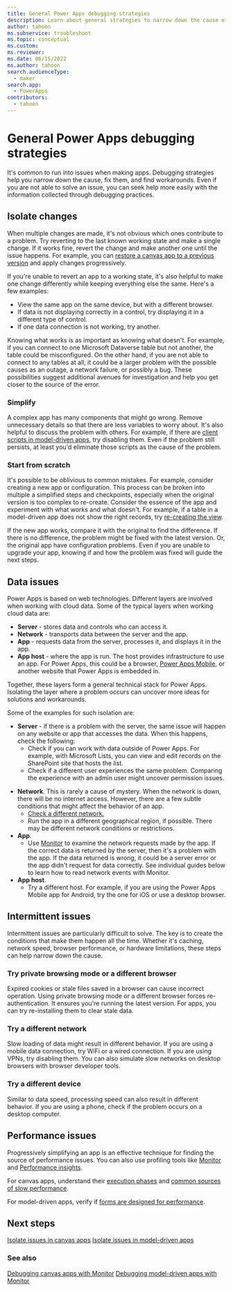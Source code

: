 ```yaml
---
title: General Power Apps debugging strategies
description: Learn about general strategies to narrow down the cause of app errors.
author: tahoon
ms.subservice: troubleshoot
ms.topic: conceptual
ms.custom:
ms.reviewer:
ms.date: 06/15/2022
ms.author: tahoon
search.audienceType: 
  - maker
search.app: 
  - PowerApps
contributors:
  - tahoon
---
```


# General Power Apps debugging strategies

It's common to run into issues when making apps. Debugging strategies help you narrow down the cause, fix them, and find workarounds. Even if you are not able to solve an issue, you can seek help more easily with the information collected through debugging practices.

## Isolate changes

When multiple changes are made, it's not obvious which ones contribute to a problem. Try reverting to the last known working state and make a single change. If it works fine, revert the change and make another one until the issue happens. For example, you can [restore a canvas app to a previous version](/power-apps/maker/canvas-apps/restore-an-app) and apply changes progressively.

If you're unable to revert an app to a working state, it's also helpful to make one change differently while keeping everything else the same.
Here's a few examples:

- View the same app on the same device, but with a different browser.
- If data is not displaying correctly in a control, try displaying it in a different type of control.
- If one data connection is not working, try another.

Knowing what works is as important as knowing what doesn't. For example, if you can connect to one Microsoft Dataverse table but not another, the table could be misconfigured. On the other hand, if you are not able to connect to any tables at all, it could be a larger problem with the possible causes as an outage, a network failure, or possibly a bug. These possibilities suggest additional avenues for investigation and help you get closer to the source of the error.

### Simplify

A complex app has many components that might go wrong. Remove unnecessary details so that there are less variables to worry about. It's also helpful to discuss the problem with others. For example, if there are [client scripts in model-driven apps](/power-apps/developer/model-driven-apps/client-scripting), try disabling them. Even if the problem still persists, at least you'd eliminate those scripts as the cause of the problem.

### Start from scratch

It's possible to be oblivious to common mistakes. For example, consider creating a new app or configuration. This process can be broken into multiple a simplified steps and checkpoints, especially when the original version is too complex to re-create. Consider the essence of the app and experiment with what works and what doesn't. For example, if a table in a model-driven app does not show the right records, try [re-creating the view](/developer/model-driven-apps/customize-entity-views).

If the new app works, compare it with the original to find the difference. If there is no difference, the problem might be fixed with the latest version. Or, the original app have configuration problems. Even if you are unable to upgrade your app, knowing if and how the problem was fixed will guide the next steps.

## Data issues

Power Apps is based on web technologies. Different layers are involved when working with cloud data. Some of the typical layers when working cloud data are:

- **Server** - stores data and controls who can access it.
- **Network** - transports data between the server and the app.
- **App** - requests data from the server, processes it, and displays it in the app.
- **App host** - where the app is run. The host provides infrastructure to use an app. For Power Apps, this could be a browser, [Power Apps Mobile](/power-apps/mobile/run-powerapps-on-mobile), or another website that Power Apps is embedded in.

Together, these layers form a general technical stack for Power Apps. Isolating the layer where a problem occurs can uncover more ideas for solutions and workarounds.

Some of the examples for such isolation are:

- **Server** - if there is a problem with the server, the same issue will happen on any website or app that accesses the data. When this happens, check the following:
    - Check if you can work with data outside of Power Apps. For example, with Microsoft Lists, you can view and edit records on the SharePoint site that hosts the list.
    - Check if a different user experiences the same problem. Comparing the experience with an admin user might uncover permission issues.
* **Network**. This is rarely a cause of mystery. When the network is down, there will be no internet access. However, there are a few subtle conditions that might affect the behavior of an app.
  * [Check a different network.](#try-a-different-network)
  * Run the app in a different geographical region, if possible. There may be different network conditions or restrictions.
* **App**.
  * Use [Monitor](/power-apps/maker/monitor-overview) to examine the network requests made by the app. If the correct data is returned by the server, then it's a problem with the app. If the data returned is wrong, it could be a server error or the app didn't request for data correctly. See individual guides below to learn how to read network events with Monitor.
* **App host**.
  * Try a different host. For example, if you are using the Power Apps Mobile app for Android, try the one for iOS or use a desktop browser.

## Intermittent issues

Intermittent issues are particularly difficult to solve. The key is to create the conditions that make them happen all the time. Whether it's caching, network speed, browser performance, or hardware limitations, these steps can help narrow down the cause.

### Try private browsing mode or a different browser
Expired cookies or stale files saved in a browser can cause incorrect operation. Using private browsing mode or a different browser forces re-authentication. It ensures you're running the latest version. For apps, you can try re-installing them to clear stale data.

### Try a different network
Slow loading of data might result in different behavior. If you are using a mobile data connection, try WiFi or a wired connection. If you are using VPNs, try disabling them. You can also simulate slow networks on desktop browsers with browser developer tools.

### Try a different device
Similar to data speed, processing speed can also result in different behavior. If you are using a phone, check if the problem occurs on a desktop computer.


## Performance issues

Progressively simplifying an app is an effective technique for finding the source of performance issues. You can also use profiling tools like [Monitor](/power-apps/maker/monitor-overview) and [Performance insights](/power-apps/maker/common/performance-insights-overview).

For canvas apps, understand their [execution phases](/power-apps/maker/canvas-apps/execution-phases-data-flow) and [common sources of slow performance](/power-apps/maker/canvas-apps/slow-performance-sources).

For model-driven apps, verify if [forms are designed for performance](/power-apps/maker/model-driven-apps/design-performant-forms).


## Next steps

[Isolate issues in canvas apps](isolate-canvas-app-issues.md)
[Isolate issues in model-driven apps](isolate-model-app-issues.md)


### See also

[Debugging canvas apps with Monitor](/power-apps/maker/monitor-canvasapps)
[Debugging model-driven apps with Monitor](/power-apps/maker/monitor-modelapps)

